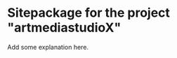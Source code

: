 Sitepackage for the project "artmediastudioX"
==============================================================

Add some explanation here.
